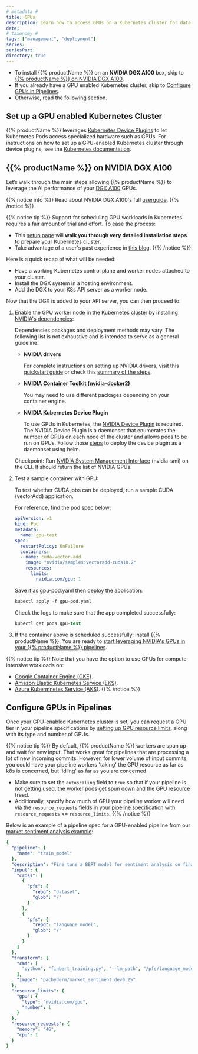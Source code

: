 ```yaml
---
# metadata # 
title: GPUs
description: Learn how to access GPUs on a Kubernetes cluster for data transformations. 
date: 
# taxonomy #
tags: ["management", "deployment"]
series:
seriesPart:
directory: true
--- 
```



- To install {{% productName %}} on an **NVIDIA DGX A100** box, skip to [{{% productName %}} on NVIDIA DGX A100](#pachyderm-on-nvidia-dgx-a100).
- If you already have a GPU enabled Kubernetes cluster,
skip to [Configure GPUs in Pipelines](#configure-gpus-in-pipelines).
- Otherwise, read the following section.
## Set up a GPU enabled Kubernetes Cluster

{{% productName %}} leverages [Kubernetes Device Plugins](https://kubernetes.io/docs/concepts/extend-kubernetes/compute-storage-net/device-plugins/) to let Kubernetes Pods access specialized hardware such as GPUs.
For instructions on how to set up a GPU-enabled Kubernetes cluster
through device plugins, see the [Kubernetes documentation](https://kubernetes.io/docs/tasks/manage-gpus/scheduling-gpus/).

## {{% productName %}} on NVIDIA DGX A100

Let’s walk through the main steps allowing {{% productName %}} to leverage the AI performance of your [DGX A100](https://www.nvidia.com/en-in/data-center/dgx-a100/) GPUs.

{{% notice info %}}
Read about NVIDIA DGX A100's full [userguide](https://docs.nvidia.com/dgx/pdf/dgxa100-user-guide.pdf).
{{% /notice %}}


{{% notice tip %}}
Support for scheduling GPU workloads in Kubernetes requires a fair amount of trial and effort. To ease the process:

- This [setup page](https://docs.nvidia.com/datacenter/cloud-native/kubernetes/install-k8s.html) will **walk you through very detailed installation steps** to prepare your Kubernetes cluster.
- Take advantage of a user's past experience in [this blog](https://discuss.kubernetes.io/t/my-adventures-with-microk8s-to-enable-gpu-and-use-mig-on-a-dgx-a100/15366).
{{% /notice %}}

Here is a quick recap of what will be needed:

- Have a working Kubernetes control plane and worker nodes attached to your cluster. 
- Install the DGX system in a hosting environment.
- Add the DGX to your K8s API server as a worker node.

Now that the DGX is added to your API server, you can then proceed to:
 
1. Enable the GPU worker node in the Kubernetes cluster by installing [NVIDIA's dependencies](https://docs.nvidia.com/datacenter/cloud-native/kubernetes/install-k8s.html#install-nvidia-dependencies):

    Dependencies packages and deployment methods may vary. The following list is not exhaustive and is intended to serve as a general guideline.

    - **NVIDIA drivers**

        For complete instructions on setting up NVIDIA drivers, visit this [quickstart guide](https://docs.nvidia.com/datacenter/tesla/tesla-installation-notes/index.html) or check this [summary of the steps](https://docs.nvidia.com/datacenter/cloud-native/kubernetes/install-k8s.html#install-nvidia-drivers). 

    - **NVIDIA [Container Toolkit (nvidia-docker2)](https://docs.nvidia.com/datacenter/cloud-native/kubernetes/install-k8s.html#install-nvidia-container-toolkit-nvidia-docker2)**

        You may need to use different packages depending on your container engine.
      
    - **NVIDIA Kubernetes Device Plugin**

        To use GPUs in Kubernetes, the [NVIDIA Device Plugin](https://github.com/NVIDIA/k8s-device-plugin/) is required. The NVIDIA Device Plugin is a daemonset that enumerates the number of GPUs on each node of the cluster and allows pods to be run on GPUs. Follow those [steps](https://docs.nvidia.com/datacenter/cloud-native/kubernetes/install-k8s.html#install-nvidia-device-plugin) to deploy the device plugin as a daemonset using helm. 

    Checkpoint: Run [NVIDIA System Management Interface](https://developer.nvidia.com/nvidia-system-management-interface#:~:text=The%20NVIDIA%20System%20Management%20Interface,monitoring%20of%20NVIDIA%20GPU%20devices.&text=Nvidia-smi%20can%20report%20query,standard%20output%20or%20a%20file.) (nvidia-smi) on the CLI. It should return the list of NVIDIA GPUs.

1. Test a sample container with GPU:

    To test whether CUDA jobs can be deployed, run a sample CUDA (vectorAdd) application.

    For reference, find the pod spec below:

    ```yaml
    apiVersion: v1
    kind: Pod
    metadata:
      name: gpu-test
    spec:
      restartPolicy: OnFailure
      containers:
      - name: cuda-vector-add
        image: "nvidia/samples:vectoradd-cuda10.2"
        resources:
          limits:
            nvidia.com/gpu: 1
    ```

    Save it as gpu-pod.yaml then deploy the application:
    ```s
    kubectl apply -f gpu-pod.yaml
    ```
    Check the logs to make sure that the app completed successfully:
    ```s
    kubectl get pods gpu-test
    ```

1. If the container above is scheduled successfully: install {{% productName %}}. You are ready to [start leveraging NVIDIA's GPUs in your {{% productName %}} pipelines](#configure-gpus-in-pipelines).

{{% notice tip %}}
Note that you have the option to use GPUs for compute-intensive workloads on:

- [Google Container Engine (GKE)](https://cloud.google.com/kubernetes-engine/docs/how-to/gpus).
- [Amazon Elastic Kubernetes Service (EKS)](https://aws.amazon.com/blogs/containers/utilizing-nvidia-multi-instance-gpu-mig-in-amazon-ec2-p4d-instances-on-amazon-elastic-kubernetes-service-eks/).
- [Azure Kubermnetes Service (AKS)](https://docs.microsoft.com/en-us/azure/aks/gpu-cluster).
{{% /notice %}}

## Configure GPUs in Pipelines

Once your GPU-enabled Kubernetes cluster is set, 
you can request a GPU tier in your pipeline specifications
by [setting up GPU resource limits](../../../reference/pipeline-spec/#resource-requests-optional), along with its type and number of GPUs. 

{{% notice tip %}}
By default, {{% productName %}} workers are spun up and wait for new input. That works great for pipelines that are processing a lot of new incoming commits. However, for lower volume of input commits, you could have your pipeline workers 'taking' the GPU resource as far as k8s is concerned, but 'idling' as far as you are concerned. 

 - Make sure to set the `autoscaling` field to `true` so that if your pipeline is not getting used, the worker pods get spun down and the GPU resource freed.
 - Additionally, specify how much of GPU your pipeline worker will need via the `resource_requests` fields in your [pipeline specification](../../../reference/pipeline-spec/#resource-requests-optional) with `resource_requests` <= `resource_limits`.
{{% /notice %}}

Below is an example of a pipeline spec for a GPU-enabled pipeline from our [market sentiment analysis example](https://github.com/pachyderm/examples/tree/master/market-sentiment):

```yaml
{
  "pipeline": {
    "name": "train_model"
  },
  "description": "Fine tune a BERT model for sentiment analysis on financial data.",
  "input": {
    "cross": [
      {
        "pfs": {
          "repo": "dataset",
          "glob": "/"
        }
      },
      {
        "pfs": {
          "repo": "language_model",
          "glob": "/"
        }
      }
    ]
  },
  "transform": {
    "cmd": [
      "python", "finbert_training.py", "--lm_path", "/pfs/language_model/", "--cl_path", "/pfs/out", "--cl_data_path", "/pfs/dataset/"
    ],
    "image": "pachyderm/market_sentiment:dev0.25"
  },
  "resource_limits": {
    "gpu": {
      "type": "nvidia.com/gpu",
      "number": 1
    }
  },
  "resource_requests": {
    "memory": "4G",
    "cpu": 1
  }
}
```


